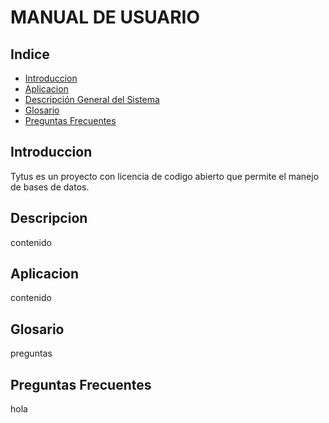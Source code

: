  MANUAL DE USUARIO
===================
## Indice
- [Introduccion](#introduccion)
- [Aplicacion](#apli)
- [Descripción General del Sistema](#descrip)
- [Glosario](#glosario)
- [Preguntas Frecuentes](#questions)

<div id='introduccion'/>

## Introduccion
Tytus es un proyecto con licencia de codigo abierto que permite el manejo de bases de datos.

<div id='descrip'/>

## Descripcion
contenido
  
<div id='apli'/>

## Aplicacion
contenido

<div id='glosario'/>

## Glosario
preguntas

<div id='questions'/>

## Preguntas Frecuentes
hola

